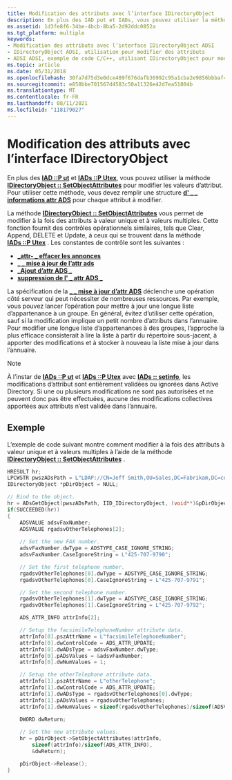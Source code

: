 ```yaml
---
title: Modification des attributs avec l’interface IDirectoryObject
description: En plus des IAD put et IADs, vous pouvez utiliser la méthode IDirectoryObject SetObjectAttributes pour modifier les valeurs d’attribut. Pour utiliser cette méthode, vous devez remplir une structure d' \_ informations attr ADS \_ pour chaque attribut à modifier.
ms.assetid: 1d3fe8f6-34be-4bcb-8ba5-2d92ddc0852a
ms.tgt_platform: multiple
keywords:
- Modification des attributs avec l’interface IDirectoryObject ADSI
- IDirectoryObject ADSI, utilisation pour modifier des attributs
- ADSI ADSI, exemple de code C/C++, utilisant IDirectoryObject pour modifier des attributs
ms.topic: article
ms.date: 05/31/2018
ms.openlocfilehash: 30fa7d75d3e0dce489f676dafb36992c95a1cba2e9856bbbaf49f14806a6c1ef
ms.sourcegitcommit: e858bbe701567d4583c50a11326e42d7ea51804b
ms.translationtype: MT
ms.contentlocale: fr-FR
ms.lasthandoff: 08/11/2021
ms.locfileid: "118179027"
---
```

# <a name="modifying-attributes-with-the-idirectoryobject-interface"></a>Modification des attributs avec l’interface IDirectoryObject

En plus des [**IAD ::P ut**](/windows/desktop/api/Iads/nf-iads-iads-put) et [**IADs ::P Utex**](/windows/desktop/api/Iads/nf-iads-iads-putex), vous pouvez utiliser la méthode [**IDirectoryObject :: SetObjectAttributes**](/windows/desktop/api/Iads/nf-iads-idirectoryobject-setobjectattributes) pour modifier les valeurs d’attribut. Pour utiliser cette méthode, vous devez remplir une structure [**d' \_ \_ informations attr ADS**](/windows/desktop/api/Iads/ns-iads-ads_attr_info) pour chaque attribut à modifier.

La méthode [**IDirectoryObject :: SetObjectAttributes**](/windows/desktop/api/Iads/nf-iads-idirectoryobject-setobjectattributes) vous permet de modifier à la fois des attributs à valeur unique et à valeurs multiples. Cette fonction fournit des contrôles opérationnels similaires, tels que Clear, Append, DELETE et Update, à ceux qui se trouvent dans la méthode [**IADs ::P Utex**](/windows/desktop/api/Iads/nf-iads-iads-putex) . Les constantes de contrôle sont les suivantes :

-   [**\_attr- \_ effacer les annonces**](adsi-attribute-modification-types.md)
-   [**\_ \_ mise à jour de l’attr ads**](adsi-attribute-modification-types.md)
-   [**\_Ajout d’attr ADS \_**](adsi-attribute-modification-types.md)
-   [**suppression de l' \_ attr ADS \_**](adsi-attribute-modification-types.md)

La spécification de la [**\_ \_ mise à jour d’attr ADS**](adsi-attribute-modification-types.md) déclenche une opération côté serveur qui peut nécessiter de nombreuses ressources. Par exemple, vous pouvez lancer l’opération pour mettre à jour une longue liste d’appartenance à un groupe. En général, évitez d’utiliser cette opération, sauf si la modification implique un petit nombre d’attributs dans l’annuaire. Pour modifier une longue liste d’appartenances à des groupes, l’approche la plus efficace consisterait à lire la liste à partir du répertoire sous-jacent, à apporter des modifications et à stocker à nouveau la liste mise à jour dans l’annuaire.

> [!Note]  
> À l’instar de [**IADs ::P ut**](/windows/desktop/api/Iads/nf-iads-iads-put) et [**IADs ::P Utex**](/windows/desktop/api/Iads/nf-iads-iads-putex) avec [**IADs :: setinfo**](/windows/desktop/api/Iads/nf-iads-iads-setinfo), les modifications d’attribut sont entièrement validées ou ignorées dans Active Directory. Si une ou plusieurs modifications ne sont pas autorisées et ne peuvent donc pas être effectuées, aucune des modifications collectives apportées aux attributs n’est validée dans l’annuaire.

 

## <a name="example"></a>Exemple

L’exemple de code suivant montre comment modifier à la fois des attributs à valeur unique et à valeurs multiples à l’aide de la méthode [**IDirectoryObject :: SetObjectAttributes**](/windows/desktop/api/Iads/nf-iads-idirectoryobject-setobjectattributes) .


```C++
HRESULT hr;
LPCWSTR pwszADsPath = L"LDAP://CN=Jeff Smith,OU=Sales,DC=Fabrikam,DC=com";
IDirectoryObject *pDirObject = NULL;

// Bind to the object.
hr = ADsGetObject(pwszADsPath, IID_IDirectoryObject, (void**)&pDirObject);
if(SUCCEEDED(hr))
{ 
    ADSVALUE adsvFaxNumber;
    ADSVALUE rgadsvOtherTelephones[2];
     
    // Set the new FAX number.
    adsvFaxNumber.dwType = ADSTYPE_CASE_IGNORE_STRING; 
    adsvFaxNumber.CaseIgnoreString = L"425-707-9790";

    // Set the first telephone number.
    rgadsvOtherTelephones[0].dwType = ADSTYPE_CASE_IGNORE_STRING;
    rgadsvOtherTelephones[0].CaseIgnoreString = L"425-707-9791";

    // Set the second telephone number.
    rgadsvOtherTelephones[1].dwType = ADSTYPE_CASE_IGNORE_STRING;
    rgadsvOtherTelephones[1].CaseIgnoreString = L"425-707-9792";

    ADS_ATTR_INFO attrInfo[2];

    // Setup the facsimileTelephoneNumber attribute data.
    attrInfo[0].pszAttrName = L"facsimileTelephoneNumber";
    attrInfo[0].dwControlCode = ADS_ATTR_UPDATE;
    attrInfo[0].dwADsType = adsvFaxNumber.dwType;
    attrInfo[0].pADsValues = &adsvFaxNumber;
    attrInfo[0].dwNumValues = 1;

    // Setup the otherTelephone attribute data.
    attrInfo[1].pszAttrName = L"otherTelephone";
    attrInfo[1].dwControlCode = ADS_ATTR_UPDATE;
    attrInfo[1].dwADsType = rgadsvOtherTelephones[0].dwType;
    attrInfo[1].pADsValues = rgadsvOtherTelephones;
    attrInfo[1].dwNumValues = sizeof(rgadsvOtherTelephones)/sizeof(ADSVALUE);

    DWORD dwReturn;
 
    // Set the new attribute values.
    hr = pDirObject->SetObjectAttributes(attrInfo, 
        sizeof(attrInfo)/sizeof(ADS_ATTR_INFO), 
        &dwReturn);

    pDirObject->Release();
}
```



 

 




